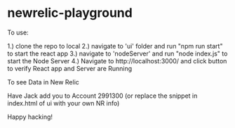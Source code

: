# newrelic-playground

To use:

1.) clone the repo to local
2.) navigate to 'ui' folder and run "npm run start" to start the react app
3.) navigate to 'nodeServer' and run "node index.js" to start the Node Server
4.) Navigate to http://localhost:3000/ and click button to verify React app and Server are Running

To see Data in New Relic

Have Jack add you to Account 2991300 (or replace the snippet in index.html of ui with your own NR info)

Happy hacking!
